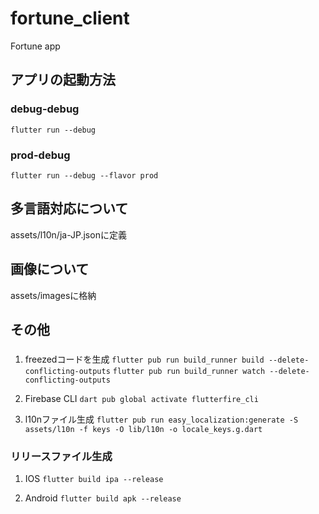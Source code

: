# fortune_client
Fortune app

## アプリの起動方法

### debug-debug
`flutter run --debug`

### prod-debug
`flutter run --debug --flavor prod`

## 多言語対応について
assets/l10n/ja-JP.jsonに定義

## 画像について
assets/imagesに格納

## その他

### 

1. freezedコードを生成
`flutter pub run build_runner build --delete-conflicting-outputs`
`flutter pub run build_runner watch --delete-conflicting-outputs`

2. Firebase CLI
`dart pub global activate flutterfire_cli`

3. l10nファイル生成
`flutter pub run easy_localization:generate -S assets/l10n -f keys -O lib/l10n -o locale_keys.g.dart`


### リリースファイル生成

1. IOS
`flutter build ipa --release`   

2. Android
`flutter build apk --release`


